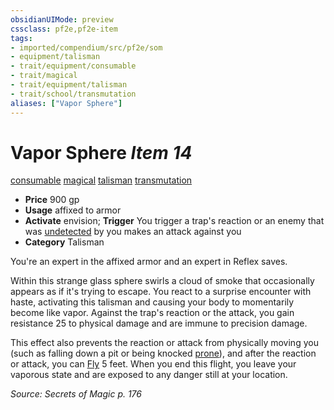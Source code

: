 ```yaml
---
obsidianUIMode: preview
cssclass: pf2e,pf2e-item
tags:
- imported/compendium/src/pf2e/som
- equipment/talisman
- trait/equipment/consumable
- trait/magical
- trait/equipment/talisman
- trait/school/transmutation
aliases: ["Vapor Sphere"]
---
```

# Vapor Sphere *Item 14*  
[consumable](consumable.md)  [magical](magical.md)  [talisman](talisman.md)  [transmutation](transmutation.md)  

- **Price** 900 gp
- **Usage** affixed to armor
- **Activate** envision; **Trigger** You trigger a trap's reaction or an enemy that was [undetected](conditions.md#Undetected) by you makes an attack against you
- **Category** Talisman

You're an expert in the affixed armor and an expert in Reflex saves.

Within this strange glass sphere swirls a cloud of smoke that occasionally appears as if it's trying to escape. You react to a surprise encounter with haste, activating this talisman and causing your body to momentarily become like vapor. Against the trap's reaction or the attack, you gain resistance 25 to physical damage and are immune to precision damage.

This effect also prevents the reaction or attack from physically moving you (such as falling down a pit or being knocked [prone](conditions.md#Prone)), and after the reaction or attack, you can [Fly](rules/actions/fly.md) 5 feet. When you end this flight, you leave your vaporous state and are exposed to any danger still at your location.

*Source: Secrets of Magic p. 176*